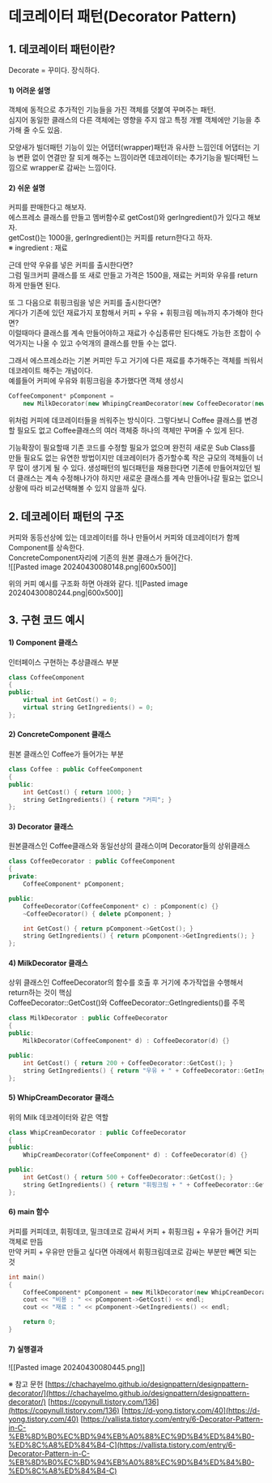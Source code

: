 # 데코레이터 패턴(Decorator Pattern)

## 1. 데코레이터 패턴이란?

Decorate = 꾸미다. 장식하다.

#### 1) 어려운 설명
객체에 동적으로 추가적인 기능들을 가진 객체를 덧붙여 꾸며주는 패턴.  
심지어 동일한 클래스의 다른 객체에는 영향을 주지 않고 특정 개별 객체에만 기능을 추가해 줄 수도 있음.

모양새가 빌더패턴 기능이 있는 어댑터(wrapper)패턴과 유사한 느낌인데 어댑터는 기능 변환 없이 연결만 잘 되게 해주는 느낌이라면 데코레이터는 추가기능을 빌더패턴 느낌으로 wrapper로 감싸는 느낌이다.

#### 2) 쉬운 설명
커피를 판매한다고 해보자.  
에스프레소 클래스를 만들고 멤버함수로 getCost()와 gerIngredient()가 있다고 해보자.  
getCost()는 1000을, gerIngredient()는 커피를 return한다고 하자.  
※ ingredient : 재료

근데 만약 우유를 넣은 커피를 출시한다면?  
그럼 밀크커피 클래스를 또 새로 만들고 가격은 1500을, 재료는 커피와 우유를 return하게 만들면 된다.

또 그 다음으로 휘핑크림을 넣은 커피를 출시한다면?  
게다가 기존에 있던 재료가지 포함해서 커피 + 우유 + 휘핑크림 메뉴까지 추가해야 한다면?  
이럴때마다 클래스를 계속 만들어야하고 재료가 수십종류만 된다해도 가능한 조합이 수억가지는 나올 수 있고 수억개의 클래스를 만들 수는 없다.

그래서 에스프레소라는 기본 커피만 두고 거기에 다른 재료를 추가해주는 객체를 씌워서 데코레이트 해주는 개념이다.  
예를들어 커피에 우유와 휘핑크림을 추가했다면 객체 생성시
```C++
CoffeeComponent* pComponent = 
	new MilkDecorator(new WhipingCreamDecorator(new CoffeeDecorator(new Coffee())));
```
위처럼 커피에 데코레이터들을 씌워주는 방식이다.
그렇다보니 Coffee 클래스를 변경할 필요도 없고 Coffee클래스의 여러 객체중 하나의 객체만 꾸며줄 수 있게 된다.

기능확장이 필요할때 기존 코드를 수정할 필요가 없으며 완전히 새로운 Sub Class를 만들 필요도 없는 유연한 방법이지만 데코레이터가 증가할수록 작은 규모의 객체들이 너무 많이 생기게 될 수 있다.
생성패턴의 빌더패턴을 채용한다면 기존에 만들어져있던 빌더 클래스는 계속 수정해나가야 하지만 새로운 클래스를 계속 만들어나갈 필요는 없으니 상황에 따라 비교선택해볼 수 있지 않을까 싶다.


## 2. 데코레이터 패턴의 구조

커피와 동등선상에 있는 데코레이터를 하나 만들어서 커피와 데코레이터가 함께 Component를 상속한다.  
ConcreteComponent자리에 기존의 원본 클래스가 들어간다.  
![[Pasted image 20240430080148.png|600x500]]

위의 커피 예시를 구조화 하면 아래와 같다.
![[Pasted image 20240430080244.png|600x500]]


## 3. 구현 코드 예시

#### 1) Component 클래스
인터페이스 구현하는 추상클래스 부분
```C++
class CoffeeComponent
{
public:
    virtual int GetCost() = 0;
    virtual string GetIngredients() = 0;
};
```

#### 2) ConcreteComponent 클래스
원본 클래스인 Coffee가 들어가는 부분
```C++
class Coffee : public CoffeeComponent
{
public:
    int GetCost() { return 1000; }
    string GetIngredients() { return "커피"; }
};
```

#### 3) Decorator 클래스
원본클래스인 Coffee클래스와 동일선상의 클래스이며 Decorator들의 상위클래스
```C++
class CoffeeDecorator : public CoffeeComponent
{
private:
    CoffeeComponent* pComponent;

public:
    CoffeeDecorator(CoffeeComponent* c) : pComponent(c) {}
    ~CoffeeDecorator() { delete pComponent; }

    int GetCost() { return pComponent->GetCost(); }
    string GetIngredients() { return pComponent->GetIngredients(); }
};
```

#### 4) MilkDecorator 클래스
상위 클래스인 CoffeeDecorator의 함수를 호출 후 거기에 추가작업을 수행해서 return하는 것이 핵심  
CoffeeDecorator::GetCost()와 CoffeeDecorator::GetIngredients()를 주목
```C++
class MilkDecorator : public CoffeeDecorator
{
public:
    MilkDecorator(CoffeeComponent* d) : CoffeeDecorator(d) {}

public:
    int GetCost() { return 200 + CoffeeDecorator::GetCost(); }
    string GetIngredients() { return "우유 + " + CoffeeDecorator::GetIngredients(); }
};
```

#### 5) WhipCreamDecorator 클래스
위의 Milk 데코레이터와 같은 역할
```C++
class WhipCreamDecorator : public CoffeeDecorator
{
public:
    WhipCreamDecorator(CoffeeComponent* d) : CoffeeDecorator(d) {}

public:
    int GetCost() { return 500 + CoffeeDecorator::GetCost(); }
    string GetIngredients() { return "휘핑크림 + " + CoffeeDecorator::GetIngredients(); }
};
```

#### 6) main 함수
커피를 커피데코, 휘핑데코, 밀크데코로 감싸서 커피 + 휘핑크림 + 우유가 들어간 커피객체로 만듬  
만약 커피 + 우유만 만들고 싶다면 아래에서 휘핑크림데코로 감싸는 부분만 빼면 되는 것
```C++
int main()
{
    CoffeeComponent* pComponent = new MilkDecorator(new WhipCreamDecorator(new CoffeeDecorator(new Coffee())));
    cout << "비용 : " << pComponent->GetCost() << endl;
    cout << "재료 : " << pComponent->GetIngredients() << endl;

    return 0;
}
```

#### 7) 실행결과
![[Pasted image 20240430080445.png]]






※ 참고 문헌
[https://chachayelmo.github.io/designpattern/designpattern-decorator/](https://chachayelmo.github.io/designpattern/designpattern-decorator/)
[https://copynull.tistory.com/136](https://copynull.tistory.com/136)
[https://d-yong.tistory.com/40](https://d-yong.tistory.com/40)
[https://vallista.tistory.com/entry/6-Decorator-Pattern-in-C-%EB%8D%B0%EC%BD%94%EB%A0%88%EC%9D%B4%ED%84%B0-%ED%8C%A8%ED%84%B4-C](https://vallista.tistory.com/entry/6-Decorator-Pattern-in-C-%EB%8D%B0%EC%BD%94%EB%A0%88%EC%9D%B4%ED%84%B0-%ED%8C%A8%ED%84%B4-C)